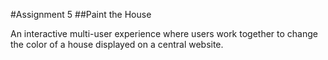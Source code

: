 #Assignment 5 
##Paint the House

An interactive multi-user experience where users work together to change the color of a house displayed on a central website. 